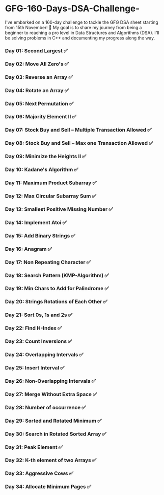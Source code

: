 # GFG-160-Days-DSA-Challenge-

I've embarked on a 160-day challenge to tackle the GFG DSA sheet starting from 15th November! 🚀 My goal is to share my journey from being a beginner to reaching a pro level in Data Structures and Algorithms (DSA). I'll be solving problems in C++ and documenting my progress along the way.

### Day 01: Second Largest ✅
### Day 02: Move All Zero's ✅
### Day 03: Reverse an Array ✅
### Day 04: Rotate an Array ✅
### Day 05: Next Permutation ✅
### Day 06: Majority Element II ✅
### Day 07: Stock Buy and Sell – Multiple Transaction Allowed ✅
### Day 08: Stock Buy and Sell – Max one Transaction Allowed ✅
### Day 09: Minimize the Heights II ✅
### Day 10: Kadane's Algorithm ✅
### Day 11: Maximum Product Subarray ✅
### Day 12: Max Circular Subarray Sum ✅ 
### Day 13: Smallest Positive Missing Number ✅
### Day 14: Implement Atoi ✅
### Day 15: Add Binary Strings ✅
### Day 16: Anagram ✅
### Day 17: Non Repeating Character ✅
### Day 18: Search Pattern (KMP-Algorithm) ✅
### Day 19: Min Chars to Add for Palindrome ✅
### Day 20: Strings Rotations of Each Other ✅
### Day 21: Sort 0s, 1s and 2s ✅
### Day 22: Find H-Index ✅ 
### Day 23: Count Inversions ✅
### Day 24: Overlapping Intervals ✅
### Day 25: Insert Interval ✅
### Day 26: Non-Overlapping Intervals ✅
### Day 27: Merge Without Extra Space ✅
### Day 28: Number of occurrence ✅
### Day 29: Sorted and Rotated Minimum ✅
### Day 30: Search in Rotated Sorted Array ✅
### Day 31: Peak Element ✅
### Day 32: K-th element of two Arrays ✅ 
### Day 33: Aggressive Cows ✅
### Day 34: Allocate Minimum Pages ✅
